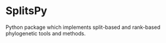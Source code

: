 # SplitsPy
Python package which implements split-based and rank-based phylogenetic tools and methods.
